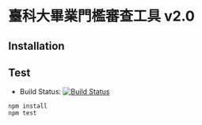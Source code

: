 
# 臺科大畢業門檻審查工具 v2.0

## Installation

## Test

- Build Status: [![Build Status](https://travis-ci.org/Nick0603/iWantToGraduate.svg?branch=master)](https://travis-ci.org/Nick0603/iWantToGraduate)
```
npm install
npm test
```
